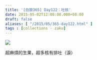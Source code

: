 ```yaml
---
title: '[白狼365] Day122：吐核'
date: 2015-05-02T12:00:00.000+08:00
draft: false
aliases: [ "/2015/05/365-day122.html" ]
tags : [collections - zaku]
---
```


![](/images/zaku122.jpg)

超麻煩的生果，超多核有排吐（淚）

